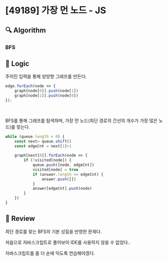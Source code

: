 # [49189] 가장 먼 노드 - JS

## :mag: Algorithm

### BFS

## :round_pushpin: Logic

주어진 입력을 통해 양방향 그래프를 만든다.

```js
edge.forEach(node => {
    graph[node[0]].push(node[1])
    graph[node[1]].push(node[0])
});
```

<br />

BFS를 통해 그래프를 탐색하며, 가장 먼 노드(최단 경로의 간선의 개수가 가장 많은 노드)를 찾는다.

```js
while (queue.length > 0) {
    const next= queue.shift()
    const edgeCnt = next[1]+1
    
    graph[next[0]].forEach(node => {
        if (!visited[node]) {
            queue.push([node, edgeCnt])
            visited[node] = true
            if (answer.length <= edgeCnt) {
                answer.push([])
            }
            answer[edgeCnt].push(node)
        }
    })
}
```

## :memo: Review

최단 경로를 찾는 BFS의 기본 성질을 반영한 문제다.

처음으로 자바스크립트로 풀어보아 IDE를 사용하지 않을 수 없었다..

자바스크립트를 좀 더 손에 익도록 연습해야겠다.